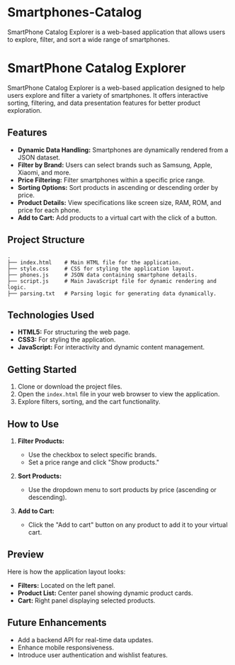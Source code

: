 # Smartphones-Catalog
SmartPhone Catalog Explorer is a web-based application that allows users to explore, filter, and sort a wide range of smartphones.

# SmartPhone Catalog Explorer

SmartPhone Catalog Explorer is a web-based application designed to help users explore and filter a variety of smartphones. It offers interactive sorting, filtering, and data presentation features for better product exploration.

## Features

- **Dynamic Data Handling:** Smartphones are dynamically rendered from a JSON dataset.
- **Filter by Brand:** Users can select brands such as Samsung, Apple, Xiaomi, and more.
- **Price Filtering:** Filter smartphones within a specific price range.
- **Sorting Options:** Sort products in ascending or descending order by price.
- **Product Details:** View specifications like screen size, RAM, ROM, and price for each phone.
- **Add to Cart:** Add products to a virtual cart with the click of a button.

## Project Structure

```plaintext
.
├── index.html    # Main HTML file for the application.
├── style.css     # CSS for styling the application layout.
├── phones.js     # JSON data containing smartphone details.
├── script.js     # Main JavaScript file for dynamic rendering and logic.
├── parsing.txt   # Parsing logic for generating data dynamically.
```

## Technologies Used

- **HTML5:** For structuring the web page.
- **CSS3:** For styling the application.
- **JavaScript:** For interactivity and dynamic content management.

## Getting Started

1. Clone or download the project files.
2. Open the `index.html` file in your web browser to view the application.
3. Explore filters, sorting, and the cart functionality.

## How to Use

1. **Filter Products:**
   - Use the checkbox to select specific brands.
   - Set a price range and click "Show products."

2. **Sort Products:**
   - Use the dropdown menu to sort products by price (ascending or descending).

3. **Add to Cart:**
   - Click the "Add to cart" button on any product to add it to your virtual cart.

## Preview

Here is how the application layout looks:

- **Filters:** Located on the left panel.
- **Product List:** Center panel showing dynamic product cards.
- **Cart:** Right panel displaying selected products.

## Future Enhancements

- Add a backend API for real-time data updates.
- Enhance mobile responsiveness.
- Introduce user authentication and wishlist features.
